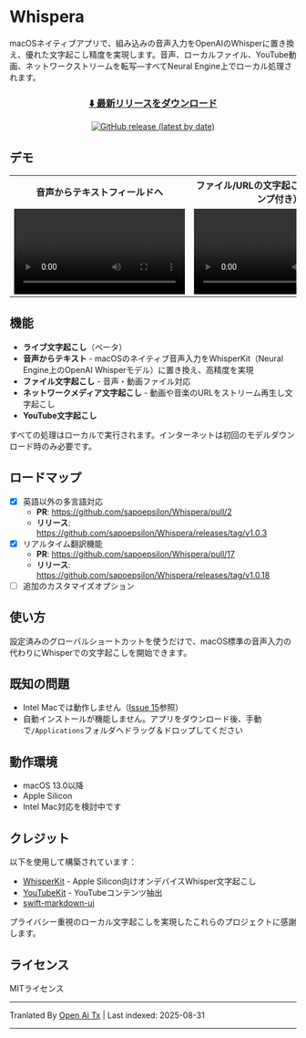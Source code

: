 # Whispera

macOSネイティブアプリで、組み込みの音声入力をOpenAIのWhisperに置き換え、優れた文字起こし精度を実現します。音声、ローカルファイル、YouTube動画、ネットワークストリームを転写—すべてNeural Engine上でローカル処理されます。
<div align="center">
  
  ### [⬇️ 最新リリースをダウンロード](https://github.com/sapoepsilon/Whispera/releases/latest)
  
  [![GitHub release (latest by date)](https://img.shields.io/github/v/release/sapoepsilon/Whispera?style=for-the-badge&logo=github&color=0969da&labelColor=1f2328)](https://github.com/sapoepsilon/Whispera/releases/latest)
  
</div>

## デモ

<table>
  <tr>
    <th>音声からテキストフィールドへ</th>
    <th>ファイル/URLの文字起こし（タイムスタンプ付き）</th>
  </tr>
  <tr>
    <td width="50%">
      <video src="https://github.com/user-attachments/assets/1da72bbb-a1cf-46ee-a997-893f1939e626" controls>
        お使いのブラウザはvideoタグに対応していません。
      </video>
    </td>
    <td width="50%">
      <video src="https://github.com/user-attachments/assets/d573bef4-a3b2-49ac-a1fd-3c6735648fdc" controls>
        お使いのブラウザはvideoタグに対応していません。
      </video>
    </td>
  </tr>
</table>

## 機能

- **ライブ文字起こし**（ベータ）
- **音声からテキスト** - macOSのネイティブ音声入力をWhisperKit（Neural Engine上のOpenAI Whisperモデル）に置き換え、高精度を実現
- **ファイル文字起こし** - 音声・動画ファイル対応
- **ネットワークメディア文字起こし** - 動画や音楽のURLをストリーム再生し文字起こし
- **YouTube文字起こし**

すべての処理はローカルで実行されます。インターネットは初回のモデルダウンロード時のみ必要です。
## ロードマップ

- [x] 英語以外の多言語対応
  - **PR**: https://github.com/sapoepsilon/Whispera/pull/2
  - **リリース**: https://github.com/sapoepsilon/Whispera/releases/tag/v1.0.3
- [x] リアルタイム翻訳機能
  - **PR**: https://github.com/sapoepsilon/Whispera/pull/17
  - **リリース**: https://github.com/sapoepsilon/Whispera/releases/tag/v1.0.18
- [ ] 追加のカスタマイズオプション

## 使い方

設定済みのグローバルショートカットを使うだけで、macOS標準の音声入力の代わりにWhisperでの文字起こしを開始できます。

## 既知の問題

- Intel Macでは動作しません（[Issue 15](https://github.com/sapoepsilon/whispera/issues/15)参照）
- 自動インストールが機能しません。アプリをダウンロード後、手動で`/Applications`フォルダへドラッグ＆ドロップしてください
## 動作環境

- macOS 13.0以降
- Apple Silicon
- Intel Mac対応を検討中です

## クレジット

以下を使用して構築されています：
- [WhisperKit](https://github.com/argmaxinc/WhisperKit) - Apple Silicon向けオンデバイスWhisper文字起こし
- [YouTubeKit](https://github.com/alexeichhorn/YouTubeKit) - YouTubeコンテンツ抽出
- [swift-markdown-ui](https://github.com/gonzalezreal/swift-markdown-ui)


プライバシー重視のローカル文字起こしを実現したこれらのプロジェクトに感謝します。

## ライセンス

MITライセンス


---

Tranlated By [Open Ai Tx](https://github.com/OpenAiTx/OpenAiTx) | Last indexed: 2025-08-31

---